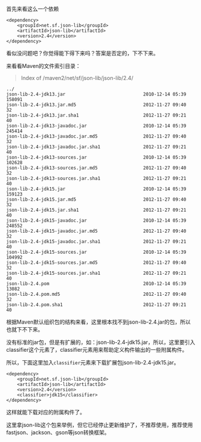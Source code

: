 
首先来看这么一个依赖


```
<dependency>
    <groupId>net.sf.json-lib</groupId>
    <artifactId>json-lib</artifactId>
    <version>2.4</version>
</dependency>
```

看似没问题吧？你觉得能下得下来吗？答案是否定的，下不下来。

来看看Maven的文件索引目录：

> Index of /maven2/net/sf/json-lib/json-lib/2.4/

```
../
json-lib-2.4-jdk13.jar                             2010-12-14 05:39               158091
json-lib-2.4-jdk13.jar.md5                         2012-11-27 09:40                   32
json-lib-2.4-jdk13.jar.sha1                        2012-11-27 09:21                   40
json-lib-2.4-jdk13-javadoc.jar                     2010-12-14 05:39               245414
json-lib-2.4-jdk13-javadoc.jar.md5                 2012-11-27 09:40                   32
json-lib-2.4-jdk13-javadoc.jar.sha1                2012-11-27 09:21                   40
json-lib-2.4-jdk13-sources.jar                     2010-12-14 05:39               102628
json-lib-2.4-jdk13-sources.jar.md5                 2012-11-27 09:40                   32
json-lib-2.4-jdk13-sources.jar.sha1                2012-11-27 09:21                   40
json-lib-2.4-jdk15.jar                             2010-12-14 05:39               159123
json-lib-2.4-jdk15.jar.md5                         2012-11-27 09:40                   32
json-lib-2.4-jdk15.jar.sha1                        2012-11-27 09:21                   40
json-lib-2.4-jdk15-javadoc.jar                     2010-12-14 05:39               248552
json-lib-2.4-jdk15-javadoc.jar.md5                 2012-11-27 09:40                   32
json-lib-2.4-jdk15-javadoc.jar.sha1                2012-11-27 09:21                   40
json-lib-2.4-jdk15-sources.jar                     2010-12-14 05:39               104992
json-lib-2.4-jdk15-sources.jar.md5                 2012-11-27 09:40                   32
json-lib-2.4-jdk15-sources.jar.sha1                2012-11-27 09:21                   40
json-lib-2.4.pom                                   2010-12-14 05:39                13082
json-lib-2.4.pom.md5                               2012-11-27 09:40                   32
json-lib-2.4.pom.sha1                              2012-11-27 09:21                   40
```

根据Maven默认组织包的结构来看，这里根本找不到json-lib-2.4.jar的包，所以也就下不下来。

没有标准的jar包，但是有扩展的，如：json-lib-2.4-jdk15.jar，所以，这里要引入classifier这个元素了，classifier元素用来帮助定义构件输出的一些附属构件。

所以，下面这里加入`classifier`元素来下载扩展包json-lib-2.4-jdk15.jar。

```
<dependency>
    <groupId>net.sf.json-lib</groupId>
    <artifactId>json-lib</artifactId>
    <version>2.4</version>
    <classifier>jdk15</classifier>
</dependency>
```

这样就能下载对应的附属构件了。

这里拿json-lib这个包来举例，但它已经停止更新维护了，不推荐使用，推荐使用fastjson、jackson、gson等json转换框架。


